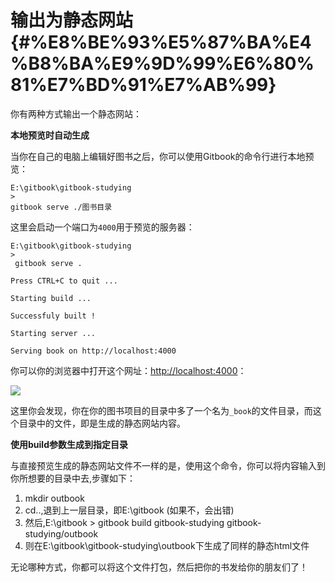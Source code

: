 # 输出为静态网站 {#%E8%BE%93%E5%87%BA%E4%B8%BA%E9%9D%99%E6%80%81%E7%BD%91%E7%AB%99}

你有两种方式输出一个静态网站：

**本地预览时自动生成**

当你在自己的电脑上编辑好图书之后，你可以使用Gitbook的命令行进行本地预览：

```
E:\gitbook\gitbook-studying
>
gitbook serve ./图书目录

```

这里会启动一个端口为`4000`用于预览的服务器：

```
E:\gitbook\gitbook-studying
>
 gitbook serve .

Press CTRL+C to quit ...

Starting build ...

Successfuly built !

Starting server ...

Serving book on http://localhost:4000
```

你可以你的浏览器中打开这个网址：[http://localhost:4000](http://localhost:4000/)：

![](https://yuzeshan.gitbooks.io/gitbook-studying/imgs/yl.png)

这里你会发现，你在你的图书项目的目录中多了一个名为`_book`的文件目录，而这个目录中的文件，即是生成的静态网站内容。

**使用build参数生成到指定目录**

与直接预览生成的静态网站文件不一样的是，使用这个命令，你可以将内容输入到你所想要的目录中去,步骤如下：

1. mkdir outbook
2. cd..,退到上一层目录，即E:\gitbook \(如果不，会出错\)
3. 然后,E:\gitbook
   &gt;
   gitbook build gitbook-studying gitbook-studying/outbook
4. 则在E:\gitbook\gitbook-studying\outbook下生成了同样的静态html文件

无论哪种方式，你都可以将这个文件打包，然后把你的书发给你的朋友们了！

